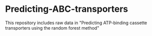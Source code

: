 # Predicting-ABC-transporters
This repository includes raw data in "Predicting ATP-binding cassette transporters using the random forest method"
